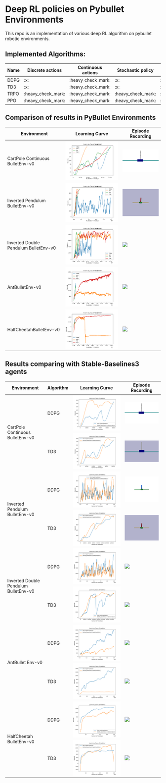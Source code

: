 # Deep RL policies on Pybullet Environments

This repo is an implementation of various deep RL algorithm on pybullet robotic environments.

## Implemented Algorithms:

<table>
    <thead>
        <tr>
            <th>Name</th>
            <th>Discrete actions</th>
            <th>Continuous actions</th>
            <th>Stochastic policy</th>
            <th>Deterministic policy</th>
        </tr>
    </thead>
    <tbody>
        <tr>
            <td> DDPG </td>
            <td> :x: </td>
            <td> :heavy_check_mark: </td>
            <td> :x: </td>
            <td> :heavy_check_mark: </td>
        </tr>
        <tr>
            <td> TD3 </td>
            <td> :x: </td>
            <td> :heavy_check_mark: </td>
            <td> :x: </td>
            <td> :heavy_check_mark: </td>
        </tr>
         <tr>
            <td> TRPO </td>
            <td> :heavy_check_mark: </td>
            <td> :heavy_check_mark: </td>
            <td> :heavy_check_mark: </td>
            <td> :x: </td>
        </tr>
        <tr>
            <td> PPO </td>
            <td> :heavy_check_mark: </td>
            <td> :heavy_check_mark: </td>
            <td> :heavy_check_mark: </td>
            <td> :x: </td>
        </tr>       
    </tbody>
</table>


## Comparison of results in PyBullet Environments
<table>
    <thead>
        <tr>
            <th>Environment</th>
            <th> Learning Curve </th>
            <th> Episode Recording </th>
        </tr>
    </thead>
    <tbody>
        <tr>
            <td> CartPole Continuous BulletEnv-v0 </td>
            <td> <img src = 'Model_Weights\CartPoleContinuousBulletEnv-v0\comparison.png'> </td>
            <td><img src = 'Model_Weights\CartPoleContinuousBulletEnv-v0\ddpg\recording.gif'> </td>
        </tr>
        <tr>
            <td> Inverted Pendulum BulletEnv-v0 </td>
            <td> <img src = 'Model_Weights\InvertedPendulumBulletEnv-v0\comparison.png'> </td>
            <td><img src = 'Model_Weights\InvertedPendulumBulletEnv-v0\ppo\recording.gif'> </td>
        </tr>
        <tr>
            <td> Inverted Double Pendulum BulletEnv-v0 </td>
            <td> <img src = 'Model_Weights\InvertedDoublePendulumBulletEnv-v0\comparison.png'> </td>
            <td><img src = 'Model_Weights\InvertedDoublePendulumBulletEnv-v0\td3\recording.gif'> </td>
        </tr>
        <tr>
            <td> AntBulletEnv-v0 </td>
            <td> <img src = 'Model_Weights\AntBulletEnv-v0\comparison.png'> </td>
            <td><img src = 'Model_Weights\AntBulletEnv-v0\trpo\recording.gif'> </td>
        </tr>
        <tr>
            <td> HalfCheetahBulletEnv-v0 </td>
            <td> <img src = 'Model_Weights\HalfCheetahBulletEnv-v0\comparison.png'> </td>
            <td><img src = 'Model_Weights\HalfCheetahBulletEnv-v0\trpo\recording.gif'> </td>
        </tr>
    </tbody>
</table>

## Results comparing with Stable-Baselines3 agents

<table>
    <thead>
        <tr>
            <th>Environment</th>
            <th> Algorithm </th>
            <th> Learning Curve </th>
            <th> Episode Recording </th>
        </tr>
    </thead>
    <tbody>
        <tr>
            <td rowspan=2> CartPole Continuous BulletEnv-v0 </td>
            <td> DDPG </td>
            <td> <img src = 'Model_Weights\CartPoleContinuousBulletEnv-v0\ddpg\comparison.png'> </td>
            <td><img src = 'Model_Weights\CartPoleContinuousBulletEnv-v0\ddpg\recording.gif'> </td>
        </tr>
        <tr>
            <td> TD3 </td>
            <td> <img src = 'Model_Weights\CartPoleContinuousBulletEnv-v0\td3\comparison.png'> </td>
            <td><img src = 'Model_Weights\CartPoleContinuousBulletEnv-v0\td3\recording.gif'> </td>
        </tr>
        <tr>
            <td rowspan=2> Inverted Pendulum BulletEnv-v0 </td>
            <td>DDPG</td>
            <td> <img src = 'Model_Weights\InvertedPendulumBulletEnv-v0\ddpg\comparison.png'> </td>
            <td><img src = 'Model_Weights\InvertedPendulumBulletEnv-v0\ddpg\recording.gif'></td>
        </tr>
        <tr>
            <td>TD3</td>
            <td> <img src = 'Model_Weights\InvertedPendulumBulletEnv-v0\td3\comparison.png'> </td>
            <td><img src = 'Model_Weights\InvertedPendulumBulletEnv-v0\td3\recording.gif'></td>
        </tr>
        <tr>
            <td rowspan=2> Inverted Double Pendulum BulletEnv-v0 </td>
            <td> DDPG </td>
            <td> <img src = 'Model_Weights\InvertedDoublePendulumBulletEnv-v0\ddpg\comparison.png'> </td>
            <td><img src = 'Model_Weights\InvertedDoublePendulumBulletEnv-v0\ddpg\recording.gif'></td>
        </tr>
        <tr>
            <td> TD3 </td>
            <td> <img src = 'Model_Weights\InvertedDoublePendulumBulletEnv-v0\td3\comparison.png'> </td>
            <td><img src = 'Model_Weights\InvertedDoublePendulumBulletEnv-v0\td3\recording.gif'></td>
        </tr>
        <tr>
            <td rowspan=2> AntBullet Env-v0 </td>
            <td> DDPG </td>
            <td><img src = 'Model_Weights\AntBulletEnv-v0\ddpg\comparison.png'></td>
            <td><img src = 'Model_Weights\AntBulletEnv-v0\ddpg\recording.gif'></td>
        </tr>
        <tr>
            <td> TD3 </td>
            <td><img src = 'Model_Weights\AntBulletEnv-v0\td3\comparison.png'></td>
            <td><img src = 'Model_Weights\AntBulletEnv-v0\td3\recording.gif'></td>
        </tr>
        <tr>
            <td rowspan=2> HalfCheetah BulletEnv-v0 </td>
            <td> DDPG </td>
            <td> <img src = 'Model_Weights\HalfCheetahBulletEnv-v0\ddpg\comparison.png'> </td>
            <td><img src = 'Model_Weights\HalfCheetahBulletEnv-v0\ddpg\recording.gif'></td>
        </tr>
        <tr>
            <td> TD3 </td>
            <td> <img src = 'Model_Weights\HalfCheetahBulletEnv-v0\td3\comparison.png'> </td>
            <td><img src = 'Model_Weights\HalfCheetahBulletEnv-v0\td3\recording.gif'></td>
        </tr>
    </tbody>
</table>

